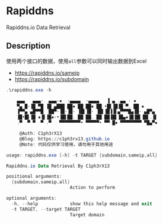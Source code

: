 # Rapiddns

Rapiddns.io Data Retrieval

## Description

使用两个接口的数据，使用`all`参数可以同时输出数据到Excel

+ https://rapiddns.io/sameip
+ https://rapiddns.io/subdomain

```powershell
.\rapiddns.exe -h

    ▄▄▄   ▄▄▄·  ▄▄▄·▪  ·▄▄▄▄  ·▄▄▄▄   ▐ ▄ .▄▄ · ▪
    ▀▄ █·▐█ ▀█ ▐█ ▄███ ██▪ ██ ██▪ ██ •█▌▐█▐█ ▀. ██ ▪
    ▐▀▀▄ ▄█▀▀█  ██▀·▐█·▐█· ▐█▌▐█· ▐█▌▐█▐▐▌▄▀▀▀█▄▐█· ▄█▀▄
    ▐█•█▌▐█ ▪▐▌▐█▪·•▐█▌██. ██ ██. ██ ██▐█▌▐█▄▪▐█▐█▌▐█▌.▐▌
    .▀  ▀ ▀  ▀ .▀   ▀▀▀▀▀▀▀▀• ▀▀▀▀▀• ▀▀ █▪ ▀▀▀▀▀▀▀▀ ▀█▄▀▪

     @Auth: C1ph3rX13
     @Blog: https://c1ph3rx13.github.io
     @Note: 代码仅供学习使用，请勿用于其他用途

usage: rapiddns.exe [-h] -t TARGET {subdomain,sameip,all}

Rapiddns.io Data Retrieval By C1ph3rX13

positional arguments:
  {subdomain,sameip,all}
                        Action to perform

optional arguments:
  -h, --help            show this help message and exit
  -t TARGET, --target TARGET
                        Target domain
```


